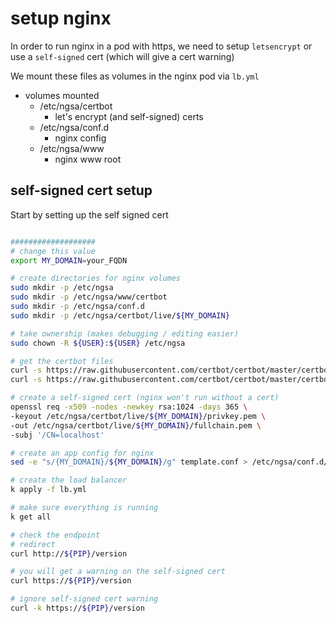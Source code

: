 # setup nginx

In order to run nginx in a pod with https, we need to setup `letsencrypt` or use a `self-signed` cert (which will give a cert warning)

We mount these files as volumes in the nginx pod via `lb.yml`

- volumes mounted
  - /etc/ngsa/certbot
    - let's encrypt (and self-signed) certs
  - /etc/ngsa/conf.d
    - nginx config
  - /etc/ngsa/www
    - nginx www root

## self-signed cert setup

Start by setting up the self signed cert

``` bash

###################
# change this value
export MY_DOMAIN=your_FQDN

# create directories for nginx volumes
sudo mkdir -p /etc/ngsa
sudo mkdir -p /etc/ngsa/www/certbot
sudo mkdir -p /etc/ngsa/conf.d
sudo mkdir -p /etc/ngsa/certbot/live/${MY_DOMAIN}

# take ownership (makes debugging / editing easier)
sudo chown -R ${USER}:${USER} /etc/ngsa

# get the certbot files
curl -s https://raw.githubusercontent.com/certbot/certbot/master/certbot-nginx/certbot_nginx/_internal/tls_configs/options-ssl-nginx.conf > /etc/ngsa/certbot/options-ssl-nginx.conf
curl -s https://raw.githubusercontent.com/certbot/certbot/master/certbot/certbot/ssl-dhparams.pem > /etc/ngsa/certbot/ssl-dhparams.pem

# create a self-signed cert (nginx won't run without a cert)
openssl req -x509 -nodes -newkey rsa:1024 -days 365 \
-keyout /etc/ngsa/certbot/live/${MY_DOMAIN}/privkey.pem \
-out /etc/ngsa/certbot/live/${MY_DOMAIN}/fullchain.pem \
-subj '/CN=localhost'

# create an app config for nginx
sed -e "s/{MY_DOMAIN}/${MY_DOMAIN}/g" template.conf > /etc/ngsa/conf.d/ngsa.conf

# create the load balancer
k apply -f lb.yml

# make sure everything is running
k get all

# check the endpoint
# redirect
curl http://${PIP}/version

# you will get a warning on the self-signed cert
curl https://${PIP}/version

# ignore self-signed cert warning
curl -k https://${PIP}/version
